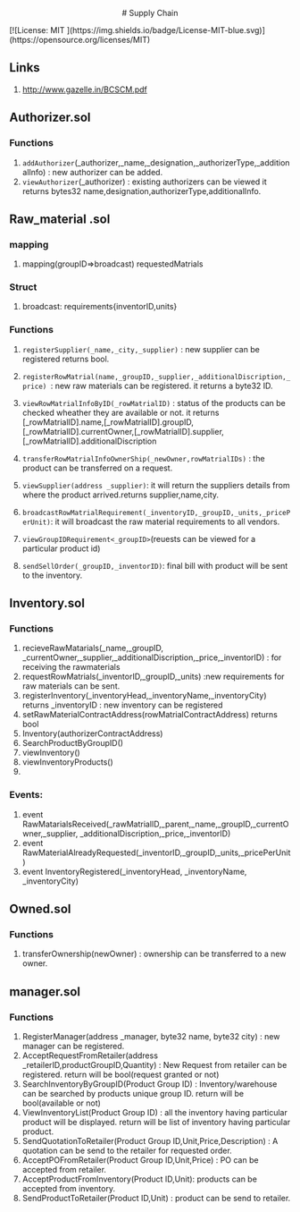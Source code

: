 <p align="center">
# Supply Chain
</p>
[![License: MIT ](https://img.shields.io/badge/License-MIT-blue.svg)](https://opensource.org/licenses/MIT)



## Links
1. http://www.gazelle.in/BCSCM.pdf


## Authorizer.sol
### Functions
1. `addAuthorizer`(_authorizer,_name,_designation,_authorizerType,_additionalInfo) : new authorizer can be added.
2. `viewAuthorizer`(_authorizer) : existing authorizers can be viewed it returns bytes32 name,designation,authorizerType,additionalInfo. 


## Raw_material .sol

### mapping
1. mapping(groupID=>broadcast) requestedMatrials
### Struct
1. broadcast: requirements{inventorID,units}
### Functions
1. `registerSupplier(_name,_city,_supplier)` : new supplier can be registered returns bool.
2. `registerRowMatrial(name,_groupID,_supplier,_additionalDiscription,_price) `: new raw materials can be registered. it returns a byte32 ID.
3. `viewRowMatrialInfoByID(_rowMatrialID)` : status of the products can be checked wheather they are available or not. it returns
     [_rowMatrialID].name,[_rowMatrialID].groupID,[_rowMatrialID].currentOwner,[_rowMatrialID].supplier,         [_rowMatrialID].additionalDiscription 
4. `transferRowMatrialInfoOwnerShip(_newOwner,rowMatrialIDs)` : the product can be transferred on a request.
5. `viewSupplier(address _supplier)`: it will return the suppliers details from where the product arrived.returns supplier,name,city.
6. `broadcastRowMatrialRequirement(_inventoryID,_groupID,_units,_pricePerUnit)`: it will broadcast the raw material requirements to all vendors.

7. `viewGroupIDRequirement<_groupID>`(reuests can be viewed for a particular product id) 
8. `sendSellOrder(_groupID,_inventorID)`: final bill with product will be sent to the inventory. 

 
          
     

## Inventory.sol
### Functions

1. recieveRawMatarials(_name,_groupID, _currentOwner,_supplier,_additionalDiscription,_price,_inventorID) : for receiving the rawmaterials
2. requestRowMatrials(_inventorID,_groupID,_units) :new requirements for raw materials can be sent.
3. registerInventory(_inventoryHead,_inventoryName,_inventoryCity) returns _inventoryID : new inventory can be registered
4. setRawMaterialContractAddress(rowMatrialContractAddress) returns bool
5. Inventory(authorizerContractAddress)
6. SearchProductByGroupID()
7. viewInventory()
8. viewInventoryProducts()
9. 

### Events:
1. event RawMatarialsReceived(_rawMatrialID,_parent,_name,_groupID,_currentOwner,_supplier, _additionalDiscription,_price,_inventorID)
2. event RawMaterialAlreadyRequested(_inventorID,_groupID,_units,_pricePerUnit)
3. event InventoryRegistered(_inventoryHead, _inventoryName, _inventoryCity)
 



## Owned.sol
### Functions
1. transferOwnership(newOwner) : ownership can be transferred to a new owner.


## manager.sol
### Functions
1. RegisterManager(address _manager, byte32 name, byte32 city) : new manager can be registered.
2. AcceptRequestFromRetailer(address _retailerID,productGroupID,Quantity) : New Request from retailer can be registered. return will be bool(request granted or not)
3. SearchInventoryByGroupID(Product Group ID) : Inventory/warehouse can be searched by products unique group ID. return will be bool(available or not)
4. ViewInventoryList(Product Group ID) : all the inventory having particular product will be displayed. return will be list of inventory having particular product.
5. SendQuotationToRetailer(Product Group ID,Unit,Price,Description) : A quotation can be send to the retailer for requested order.
6. AcceptPOFromRetailer(Product Group ID,Unit,Price) : PO can be accepted from retailer.
7. AcceptProductFromInventory(Product ID,Unit): products can be accepted from inventory.
8. SendProductToRetailer(Product ID,Unit) : product can be send to retailer.
